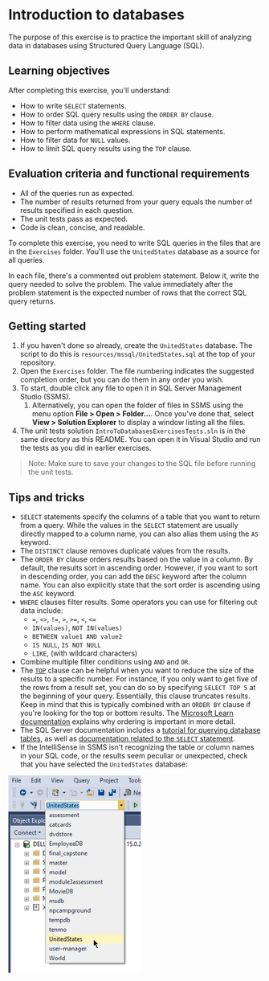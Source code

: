 # Introduction to databases

The purpose of this exercise is to practice the important skill of analyzing data in databases using Structured Query Language (SQL).

## Learning objectives

After completing this exercise, you'll understand:

* How to write `SELECT` statements.
* How to order SQL query results using the `ORDER BY` clause.
* How to filter data using the `WHERE` clause.
* How to perform mathematical expressions in SQL statements.
* How to filter data for `NULL` values.
* How to limit SQL query results using the `TOP` clause.

## Evaluation criteria and functional requirements

* All of the queries run as expected.
* The number of results returned from your query equals the number of results specified in each question.
* The unit tests pass as expected.
* Code is clean, concise, and readable.

To complete this exercise, you need to write SQL queries in the files that are in the `Exercises` folder. You'll use the `UnitedStates` database as a source for all queries.

In each file, there's a commented out problem statement. Below it, write the query needed to solve the problem. The value immediately after the problem statement is the expected number of rows that the correct SQL query returns.

## Getting started

1. If you haven't done so already, create the `UnitedStates` database. The script to do this is `resources/mssql/UnitedStates.sql` at the top of your repository.
2. Open the `Exercises` folder. The file numbering indicates the suggested completion order, but you can do them in any order you wish.
3. To start, double click any file to open it in SQL Server Management Studio (SSMS).
   1. Alternatively, you can open the folder of files in SSMS using the menu option **File > Open > Folder...**. Once you've done that, select **View > Solution Explorer** to display a window listing all the files.
4. The unit tests solution `IntroToDatabasesExercisesTests.sln` is in the same directory as this README. You can open it in Visual Studio and run the tests as you did in earlier exercises.

> Note: Make sure to save your changes to the SQL file before running the unit tests.

## Tips and tricks

* `SELECT` statements specify the columns of a table that you want to return from a query. While the values in the `SELECT` statement are usually directly mapped to a column name, you can also alias them using the `AS` keyword.
* The `DISTINCT` clause removes duplicate values from the results.
* The `ORDER BY` clause orders results based on the value in a column. By default, the results sort in ascending order. However, if you want to sort in descending order, you can add the `DESC` keyword after the column name. You can also explicitly state that the sort order is ascending using the `ASC` keyword.
* `WHERE` clauses filter results. Some operators you can use for filtering out data include:
    * `=`, `<>`, `!=`, `>`, `>=`, `<`, `<=`
    * `IN(values)`, `NOT IN(values)`
    * `BETWEEN value1 AND value2`
    * `IS NULL`, `IS NOT NULL`
    * `LIKE`, (with wildcard characters)
* Combine multiple filter conditions using `AND` and `OR`.
* The [`TOP`][sql-server-top] clause can be helpful when you want to reduce the size of the results to a specific number. For instance, if you only want to get five of the rows from a result set, you can do so by specifying `SELECT TOP 5` at the beginning of your query. Essentially, this clause truncates results. Keep in mind that this is typically combined with an `ORDER BY` clause if you're looking for the top or bottom results. The [Microsoft Learn documentation][sql-server-top] explains why ordering is important in more detail.
* The SQL Server documentation includes a [tutorial for querying database tables][sql-server-how-to-query], as well as [documentation related to the `SELECT` statement][sql-server-select].
* If the IntelliSense in SSMS isn't recognizing the table or column names in your SQL code, or the results seem peculiar or unexpected, check that you have selected the `UnitedStates` database:

![US database selected](./US_database_selected.png)

[sql-server-how-to-query]: https://docs.microsoft.com/en-us/sql/t-sql/lesson-1-creating-database-objects
[sql-server-select]: https://docs.microsoft.com/en-us/sql/t-sql/queries/from-transact-sql
[sql-server-top]: https://learn.microsoft.com/en-us/sql/t-sql/queries/top-transact-sql
